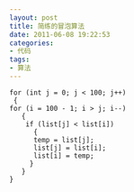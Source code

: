 ```yaml
---
layout: post
title: 简练的冒泡算法
date: 2011-06-08 19:22:53
categories:
- 代码
tags:
- 算法
---
```


    for (int j = 0; j < 100; j++) 
     { 
    for (i = 100 - 1; i > j; i--) 
       { 
        if (list[j] < list[i]) 
          { 
          temp = list[j]; 
          list[j] = list[i]; 
          list[i] = temp; 
         } 
       }
    }

